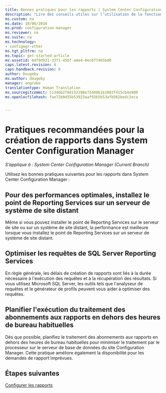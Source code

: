 ```yaml
---
title: Bonnes pratiques pour les rapports | System Center Configuration Manager
description: "Lire des conseils utiles sur l’utilisation de la fonction de rapport de System Center Configuration Manager."
ms.custom: na
ms.date: 10/06/2016
ms.prod: configuration-manager
ms.reviewer: na
ms.suite: na
ms.technology:
- configmgr-other
ms.tgt_pltfrm: na
ms.topic: get-started-article
ms.assetid: 64f9d931-33f1-456f-a4e4-0ec077465bd0
caps.latest.revision: 4
caps.handback.revision: 0
author: Dougeby
ms.author: dougeby
manager: angrobe
translationtype: Human Translation
ms.sourcegitcommit: 1134bb2f04152288e72d40b1b1083f415cb4e900
ms.openlocfilehash: fae72b0455b53923aaf93b5b53afb562bedc2eca


---
```

# <a name="best-practices-for-reporting-in-system-center-configuration-manager"></a>Pratiques recommandées pour la création de rapports dans System Center Configuration Manager

*S’applique à : System Center Configuration Manager (Current Branch)*

Utilisez les bonnes pratiques suivantes pour les rapports dans System Center Configuration Manager :  

## <a name="for-best-performance-install-the-reporting-services-point-on-a-remote-site-system-server"></a>Pour des performances optimales, installez le point de Reporting Services sur un serveur de système de site distant  
 Même si vous pouvez installer le point de Reporting Services sur le serveur de site ou sur un système de site distant, la performance est meilleure lorsque vous installez le point de Reporting Services sur un serveur de système de site distant.  

## <a name="optimize-sql-server-reporting-services-queries"></a>Optimiser les requêtes de SQL Server Reporting Services  
 En règle générale, les délais de création de rapports sont liés à la durée nécessaire à l'exécution des requêtes et à la récupération des résultats. Si vous utilisez Microsoft SQL Server, les outils tels que l'analyseur de requêtes et le générateur de profils peuvent vous aider à optimiser des requêtes.  

## <a name="schedule-report-subscription-processing-to-run-outside-standard-office-hours"></a>Planifier l'exécution du traitement des abonnements aux rapports en dehors des heures de bureau habituelles  
 Dès que possible, planifiez le traitement des abonnements aux rapports en dehors des heures de bureau habituelles pour minimiser le traitement par le processeur sur le serveur de base de données du site Configuration Manager. Cette pratique améliore également la disponibilité pour les demandes de rapport imprévues.  

## <a name="next-steps"></a>Étapes suivantes
[Configurer les rapports](configuring-reporting.md)



<!--HONumber=Nov16_HO1-->


